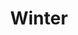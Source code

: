 ---
title: Winter
showTitle: false
image: /img/drawings/mphfpc.jpg
materials: pencil, charcoal, white marker
description:
---